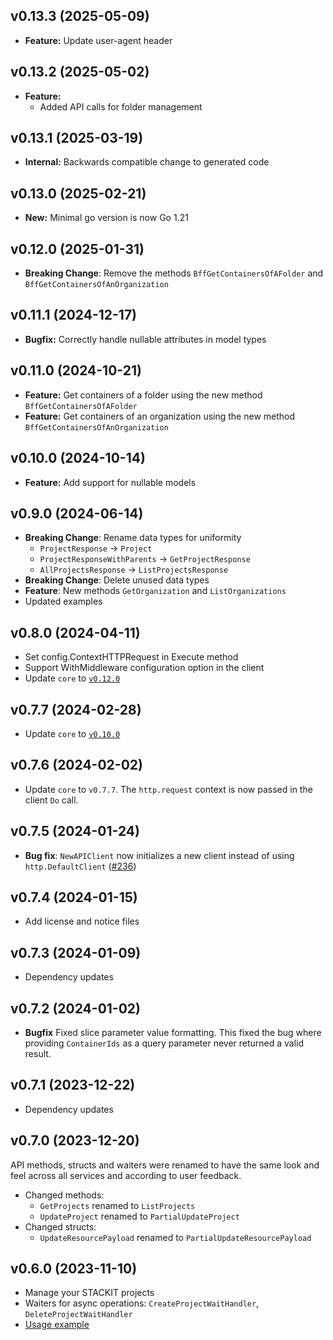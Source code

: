 ## v0.13.3 (2025-05-09)
- **Feature:** Update user-agent header

## v0.13.2 (2025-05-02)
- **Feature:**
  - Added API calls for folder management
  
## v0.13.1 (2025-03-19)
- **Internal:** Backwards compatible change to generated code

## v0.13.0 (2025-02-21)
- **New:** Minimal go version is now Go 1.21

## v0.12.0 (2025-01-31)

- **Breaking Change**: Remove the methods `BffGetContainersOfAFolder` and `BffGetContainersOfAnOrganization`

## v0.11.1 (2024-12-17)

- **Bugfix:** Correctly handle nullable attributes in model types

## v0.11.0 (2024-10-21)
- **Feature:** Get containers of a folder using the new method `BffGetContainersOfAFolder`
- **Feature:** Get containers of an organization using the new method `BffGetContainersOfAnOrganization`

## v0.10.0 (2024-10-14)

- **Feature:** Add support for nullable models

## v0.9.0 (2024-06-14)

- **Breaking Change**: Rename data types for uniformity
  - `ProjectResponse` -> `Project`
  - `ProjectResponseWithParents` -> `GetProjectResponse`
  - `AllProjectsResponse` -> `ListProjectsResponse`
- **Breaking Change**: Delete unused data types
- **Feature**: New methods `GetOrganization` and `ListOrganizations`
- Updated examples

## v0.8.0 (2024-04-11)

- Set config.ContextHTTPRequest in Execute method
- Support WithMiddleware configuration option in the client
- Update `core` to [`v0.12.0`](../../core/CHANGELOG.md#v0120-2024-04-11)

## v0.7.7 (2024-02-28)

- Update `core` to [`v0.10.0`](../../core/CHANGELOG.md#v0100-2024-02-27)

## v0.7.6 (2024-02-02)

- Update `core` to `v0.7.7`. The `http.request` context is now passed in the client `Do` call.

## v0.7.5 (2024-01-24)

- **Bug fix**: `NewAPIClient` now initializes a new client instead of using `http.DefaultClient` ([#236](https://github.com/stackitcloud/stackit-sdk-go/issues/236))

## v0.7.4 (2024-01-15)

- Add license and notice files

## v0.7.3 (2024-01-09)

- Dependency updates

## v0.7.2 (2024-01-02)

- **Bugfix** Fixed slice parameter value formatting. This fixed the bug where providing `ContainerIds` as a query parameter never returned a valid result.

## v0.7.1 (2023-12-22)

- Dependency updates

## v0.7.0 (2023-12-20)

API methods, structs and waiters were renamed to have the same look and feel across all services and according to user feedback.

- Changed methods:
  - `GetProjects` renamed to `ListProjects`
  - `UpdateProject` renamed to `PartialUpdateProject`
- Changed structs:
  - `UpdateResourcePayload` renamed to `PartialUpdateResourcePayload`

## v0.6.0 (2023-11-10)

- Manage your STACKIT projects
- Waiters for async operations: `CreateProjectWaitHandler`, `DeleteProjectWaitHandler`
- [Usage example](https://github.com/stackitcloud/stackit-sdk-go/tree/main/examples/resourcemanager)
